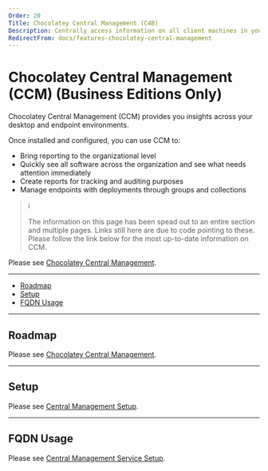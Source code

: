 ```yaml
---
Order: 20
Title: Chocolatey Central Management (C4B)
Description: Centrally access information on all client machines in your environment
RedirectFrom: docs/features-chocolatey-central-management
---
```


# Chocolatey Central Management (CCM) (Business Editions Only)

Chocolatey Central Management (CCM) provides you insights across your desktop and endpoint environments.

Once installed and configured, you can use CCM to:

* Bring reporting to the organizational level
* Quickly see all software across the organization and see what needs attention immediately
* Create reports for tracking and auditing purposes
* Manage endpoints with deployments through groups and collections

> :information_source:
>
> The information on this page has been spead out to an entire section and multiple pages. Links still here are due to code pointing to these. Please follow the link below for the most up-to-date information on CCM.

Please see [Chocolatey Central Management](./central-management).

___
<!-- TOC depthTo:6 -->

- [Roadmap](#roadmap)
- [Setup](#setup)
- [FQDN Usage](#fqdn-usage)

<!-- /TOC -->
___
## Roadmap

Please see [Chocolatey Central Management](./central-management#roadmap).

___
## Setup

Please see [Central Management Setup](./central-management/setup).

___
## FQDN Usage

Please see [Central Management Service Setup](./central-management/setup-service#fqdn-usage).

